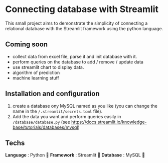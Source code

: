 # Connecting database with Streamlit

This small project aims to demonstrate the simplicity of connecting a relational database with the Streamlit framework using the python language.

## Coming soon

- collect data from excel file, parse it and init database with it.
- perform queries on the database to add / remove / update data
- use streamlit chart to display data.
- algorithm of prediction
- machine learning stuff
## Installation and configuration

1. create a database ony MySQL named as you like (you can change the name in the ```/.streamlit/secrets.toml``` file).
2. Add the data you want and perform queries easily in ```/database/database.py``` (see <https://docs.streamlit.io/knowledge-base/tutorials/databases/mysql>)

## Techs

**Language**    : Python 🐍
**Framework**   : Streamlit 👑
**Database**    : MySQL 💾
